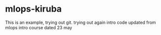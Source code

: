 # mlops-kiruba

This is an example, trying out git. 
trying out again
intro code updated from mlops intro course dated 23 may